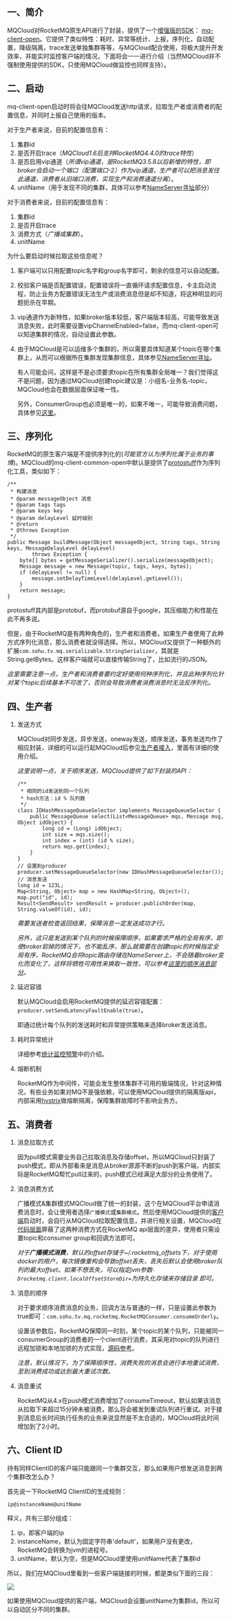 ## <span id="intro">一、简介</span>

MQCloud对RocketMQ原生API进行了封装，提供了一个[增强版的SDK](../userGuide/client)： [mq-client-open](https://github.com/sohutv/mqcloud/tree/master/mq-client-open)。它提供了类似特性：耗时、异常等统计、上报，序列化，自动配置，降级隔离，trace发送单独集群等等，与MQCloud配合使用，将极大提升开发效率，并能实时监控客户端的情况，下面将会一一进行介绍（当然MQCloud并不强制使用提供的SDK，只使用MQCloud做监控也同样支持）。

## <span id="start">二、启动</span>

mq-client-open启动时将会往MQCloud发送http请求，拉取生产者或消费者的配置信息，并同时上报自己使用的版本。

对于生产者来说，目前的配置信息有：

1. 集群id
2. 是否开启trace（*MQCloud1.6后支持RocketMQ4.4.0的trace特性*）
3. 是否启用vip通道（*所谓vip通道，是RocketMQ3.5.8以后新增的特性，即broker会启动一个端口（配置端口-2）作为vip通道，生产者可以把消息发往此通道，消费者从旧端口消费，实现生产和消费通道分离*）。
4. unitName（用于发现不同的集群，具体可以参考<a href="nameServer#http">NameServer寻址</a>部分）

对于消费者来说，目前的配置信息有：

1. 集群id 
2. 是否开启trace
3. 消费方式（*广播或集群*）。
4. unitName

为什么要启动时候拉取这些信息呢？

1. 客户端可以只用配置topic名字和group名字即可，剩余的信息可以自动配置。

2. 校验客户端是否配置错误，配置错误将一直循环请求配置信息，卡主启动流程，防止业务方配置错误无法生产或消费消息但是却不知道，将这种明显的问题扼杀在早期。

3. vip通道作为新特性，如果broker版本较低，客户端版本较高，可能导致发送消息失败，此时需要设置vipChannelEnabled=false，而mq-client-open可以知道集群的情况，自动设置此参数。

4. 由于MQCloud是可以运维多个集群的，所以需要具体知道某个topic在哪个集群上，从而可以根据所在集群发现集群信息，具体参见<a href="nameServer#http">NameServer寻址</a>。

   有人可能会问，这样是不是必须要求topic在所有集群全局唯一？我们觉得这不是问题，因为通过MQCloud创建topic建议是：小组名-业务名-topic，MQCloud也会在数据层面保证唯一性。

   另外，ConsumerGroup也必须是唯一的，如果不唯一，可能导致消费问题，具体参见[这里](https://blog.csdn.net/a417930422/article/details/50663639)。

## <span id="serial">三、序列化</span>

RocketMQ的原生客户端是不提供序列化的(*可能官方认为序列化属于业务的事情*)。MQCloud的mq-client-common-open中默认是提供了[protostuff](https://protostuff.github.io/docs/)作为序列化工具，类似如下：

```
/**
 * 构建消息
 * @param messageObject 消息
 * @param tags tags
 * @param keys key
 * @param delayLevel 延时级别
 * @return
 * @throws Exception 
 */
public Message buildMessage(Object messageObject, String tags, String keys, MessageDelayLevel delayLevel)
        throws Exception {
    byte[] bytes = getMessageSerializer().serialize(messageObject);
    Message message = new Message(topic, tags, keys, bytes);
    if (delayLevel != null) {
        message.setDelayTimeLevel(delayLevel.getLevel());
    }
    return message;
}
```

protostuff其内部是protobuf，而protobuf源自于google，其压缩能力和性能在此不再多说。

但是，由于RocketMQ是有两种角色的，生产者和消费者。如果生产者使用了此种方式序列化消息，那么消费者就没得选择。所以，MQCloud又提供了一种额外的扩展`com.sohu.tv.mq.serializable.StringSerializer`，其就是String.getBytes。这样客户端就可以直接传输String了，比如流行的JSON。

*这里需要注意一点，生产者和消费者要约定好使用何种序列化，并且此种序列化针对某个topic后续基本不可改了，否则会导致消费者消费消息时无法反序列化。*

## <span id="producer">四、生产者</span>

1. 发送方式

   MQCloud对同步发送，异步发送，oneway发送，顺序发送，事务发送均作了相应封装，详细的可以运行起MQCloud后参见<a href="../userGuide/client#producer">生产者接入</a>，里面有详细的使用介绍。

   *这里说明一点，关于顺序发送，MQCloud提供了如下封装的API：*

   ```
   /**
    * 相同的id发送到同一个队列
    * hash方法：id % 队列数
    */
   class IDHashMessageQueueSelector implements MessageQueueSelector {
       public MessageQueue select(List<MessageQueue> mqs, Message msg, Object idObject) {
           long id = (Long) idObject;
           int size = mqs.size();
           int index = (int) (id % size);
           return mqs.get(index);
       }
   }
   // 设置到producer
   producer.setMessageQueueSelector(new IDHashMessageQueueSelector());
   // 消息发送
   long id = 123L;
   Map<String, Object> map = new HashMap<String, Object>();
   map.put("id", id);
   Result<SendResult> sendResult = producer.publishOrder(map, String.valueOf(id), id);
   ```

   *需要发送者检查返回结果，保障消息一定发送成功才行。*

   *另外，这只是发送到某个队列的时候保障顺序，如果要求严格的全局有序，即使broker宕掉的情况下，也不能乱序，那么就需要在创建topic的时候指定全局有序，RocketMQ会将topic路由存储在NameServer上，不会随着broker变化而变化了，这样将牺牲可用性来换取一致性，可以参考[这里的顺序消息部分](https://blog.csdn.net/a417930422/article/details/52585495)。*

2. 延迟容错

   默认MQCloud会启用RocketMQ提供的延迟容错配置：`producer.setSendLatencyFaultEnable(true)`。

   即通过统计每个队列的发送耗时和异常提供策略来选择broker发送消息。

3. 耗时异常统计

   详细参考<a href="statMonitorAndWarn">统计监控预警</a>中的介绍。

4. 熔断机制

   RocketMQ作为中间件，可能会发生整体集群不可用的极端情况，针对这种情况，有些业务如果对MQ不是强依赖，可以使用MQCloud提供的隔离版api，内部采用[hystrix](https://github.com/Netflix/Hystrix/releases)做熔断隔离，保障集群故障时不影响业务方。

## <span id="consumer">五、消费者</span>

1. 消息拉取方式

   因为pull模式需要业务自己拉取消息及存储offset，所以MQCloud只封装了push模式，即从外部看来是消息从broker源源不断的push到客户端，内部实际是RocketMQ帮忙pull过来的，push模式已经满足大部分的业务使用了。

2. 消息消费方式

   广播模式&集群模式MQCloud做了统一的封装，这个在MQCloud平台申请消费消息时，会让使用者选择`广播模式`或`集群模式`。然后使用MQCloud提供的[客户端](https://github.com/sohutv/mqcloud/blob/master/mq-client-open/src/main/java/com/sohu/tv/mq/rocketmq/RocketMQConsumer.java)启动时，会自行从MQCloud拉取配置信息，并进行相关设置，MQCloud在[代码层面](https://github.com/sohutv/mqcloud/blob/master/mq-client-open/src/main/java/com/sohu/tv/mq/rocketmq/MessageConsumer.java)屏蔽了这两种消费方式在RocketMQ api层面的差异，使用者只需设置topic和consumer group和回调方法即可。

   *对于**广播模式消费**，默认的offset存储于~/.rocketmq_offsets下，对于使用docker的用户，每次镜像重构会导致offset丢失，丢失后默认会使用broker队列的最大offset。如果不想丢失，可以指定jvm参数`-Drocketmq.client.localOffsetStoreDir=`为持久化存储来存储目录 即可。* 

3. 消息的顺序

   对于要求顺序消费消息的业务，回调方法与普通的一样，只是设置此参数为true即可：`com.sohu.tv.mq.rocketmq.RocketMQConsumer.consumeOrderly`。

   设置该参数后，RocketMQ保障同一时刻，某个topic的某个队列，只能被同一consumerGroup的消费者的一个client进行消费，其采用对topic的队列进行远程加锁和本地加锁的方式实现，[源码参考](https://github.com/apache/rocketmq/blob/master/client/src/main/java/org/apache/rocketmq/client/impl/consumer/ConsumeMessageOrderlyService.java)。

   *注意，默认情况下，为了保障顺序性，消费失败的消息会进行本地重试消费，至到消费成功或达到最大重试次数。*

4. 消息重试

   RocketMQ从4.x在push模式消费增加了consumeTimeout，默认如果该消息从拉取下来超过15分钟未被消费，那么将会被发到重试队列进行重试。对于接到消息后长时间执行任务的业务来说显然是不太合适的，MQCloud将此时间增加到了2小时。

## <span id="clientId">六、Client ID</span>

持有同样ClientID的客户端只能跟同一个集群交互，那么如果用户想发送消息到两个集群改怎么办？

首先说一下RocketMQ ClientID的生成规则：

`ip@instanceName@unitName` 

释义，共有三部分组成：

1. ip，即客户端的ip
2. instanceName，默认为固定字符串'default'，如果用户没有更改，RocketMQ会转换为jvm的进程号。
3. unitName，默认为空，但是MQCloud里使用unitName代表了集群id

所以，我们在MQCloud里看到一些客户端链接的时候，都是类似下面的三段：

![](img/2.9.png)

如果使用MQCloud提供的客户端，MQCloud会设置unitName为集群id，所以可以自动区分不同的集群。